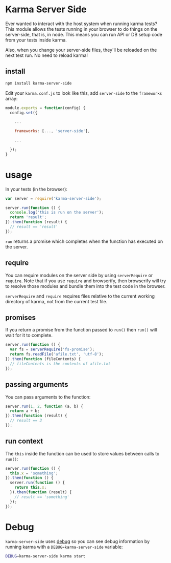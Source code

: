 # Karma Server Side

Ever wanted to interact with the host system when running karma tests? This module allows the tests running in your browser to do things on the server-side, that is, in node. This means you can run API or DB setup code from your tests inside karma.

Also, when you change your server-side files, they'll be reloaded on the next test run. No need to reload karma!

## install

```sh
npm install karma-server-side
```

Edit your `karma.conf.js` to look like this, add `server-side` to the `frameworks` array:

```js
module.exports = function(config) {
  config.set({

    ...

    frameworks: [..., 'server-side'],

    ...

  });
}
```

# usage

In your tests (in the browser):

```js
var server = require('karma-server-side');

server.run(function () {
  console.log('this is run on the server');
  return 'result';
}).then(function (result) {
  // result == 'result'
});
```

`run` returns a promise which completes when the function has executed on the server.

## require

You can require modules on the server side by using `serverRequire` or `require`. Note that if you use `require` and browserify, then browserify will try to resolve those modules and bundle them into the test code in the browser.

`serverRequire` and `require` requires files relative to the current working directory of karma, not from the current test file.

## promises

If you return a promise from the function passed to `run()` then `run()` will wait for it to complete.

```js
server.run(function () {
  var fs = serverRequire('fs-promise');
  return fs.readFile('afile.txt', 'utf-8');
}).then(function (fileContents) {
  // fileContents is the contents of afile.txt
});
```

## passing arguments

You can pass arguments to the function:

```js
server.run(1, 2, function (a, b) {
  return a + b;
}).then(function (result) {
  // result == 3
});
```

## run context

The `this` inside the function can be used to store values between calls to `run()`:

```js
server.run(function () {
  this.x = 'something';
}).then(function () {
  server.run(function () {
    return this.x;
  }).then(function (result) {
    // result == 'something'
  });
});
```

# Debug

`karma-server-side` uses [debug](https://github.com/visionmedia/debug) so you can see debug information by running karma with a `DEBUG=karma-server-side` variable:

```sh
DEBUG=karma-server-side karma start
```
